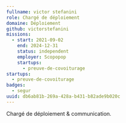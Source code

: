 ```yaml
---
fullname: victor stefanini
role: Chargé de déploiement
domaine: Déploiement
github: victorstefanini
missions:
  - start: 2021-09-02
    end: 2024-12-31
    status: independent
    employer: Scopopop
    startups:
      - preuve-de-covoiturage
startups:
  - preuve-de-covoiturage
badges:
  - segur
uuid: db6ab81b-269a-428a-b431-b82ade9b020c
---
```

Chargé de déploiement & communication.